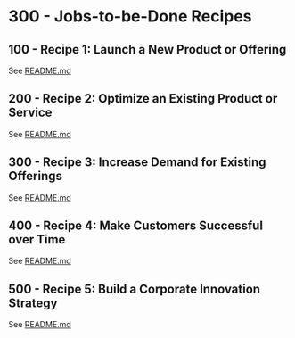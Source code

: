 # 300 - Jobs-to-be-Done Recipes

## 100 - Recipe 1: Launch a New Product or Offering

See [README.md](./100/README.md)

## 200 - Recipe 2: Optimize an Existing Product or Service

See [README.md](./200/README.md)

## 300 - Recipe 3: Increase Demand for Existing Offerings

See [README.md](./300/README.md)

## 400 - Recipe 4: Make Customers Successful over Time

See [README.md](./400/README.md)

## 500 - Recipe 5: Build a Corporate Innovation Strategy

See [README.md](./500/README.md)
